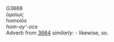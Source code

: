 <body>
  <p>G3668<br>  ὁμοίως  <br> homoiōs  <br><i>hom-oy‘-oce </i><br>Adverb from <a href="g3664.htm">3664</a>  <i>similarly:</i> - likewise, so.<br></p>
 </body>